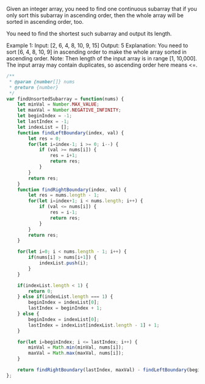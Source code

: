 Given an integer array, you need to find one continuous subarray that if you only sort this subarray in ascending order, then the whole array will be sorted in ascending order, too.

You need to find the shortest such subarray and output its length.

Example 1:
Input: [2, 6, 4, 8, 10, 9, 15]
Output: 5
Explanation: You need to sort [6, 4, 8, 10, 9] in ascending order to make the whole array sorted in ascending order.
Note:
Then length of the input array is in range [1, 10,000].
The input array may contain duplicates, so ascending order here means <=.

```js
/**
 * @param {number[]} nums
 * @return {number}
 */
var findUnsortedSubarray = function(nums) {
    let minVal = Number.MAX_VALUE;
    let maxVal = Number.NEGATIVE_INFINITY;
    let beginIndex = -1;
    let lastIndex = -1;
    let indexList = [];
    function findLeftBoundary(index, val) {
        let res = 0;
        for(let i=index-1; i >= 0; i--) {
            if (val >= nums[i]) {
                res = i+1;
                return res;
            }
        }
        return res;
    }
    function findRightBoundary(index, val) {
        let res = nums.length - 1;
        for(let i=index+1; i < nums.length; i++) {
            if (val <= nums[i]) {
                res = i-1;
                return res;
            }
        }
        return res;
    }

    for(let i=0; i < nums.length - 1; i++) {
        if(nums[i] > nums[i+1]) {
            indexList.push(i);
        }
    }

    if(indexList.length < 1) {
        return 0;
    } else if(indexList.length === 1) {
        beginIndex = indexList[0];
        lastIndex = beginIndex + 1;
    } else {
        beginIndex = indexList[0];
        lastIndex = indexList[indexList.length - 1] + 1;
    }

    for(let i=beginIndex; i <= lastIndex; i++) {
        minVal = Math.min(minVal, nums[i]);
        maxVal = Math.max(maxVal, nums[i]);
    }

    return findRightBoundary(lastIndex, maxVal) - findLeftBoundary(beginIndex, minVal) + 1;
};
```
